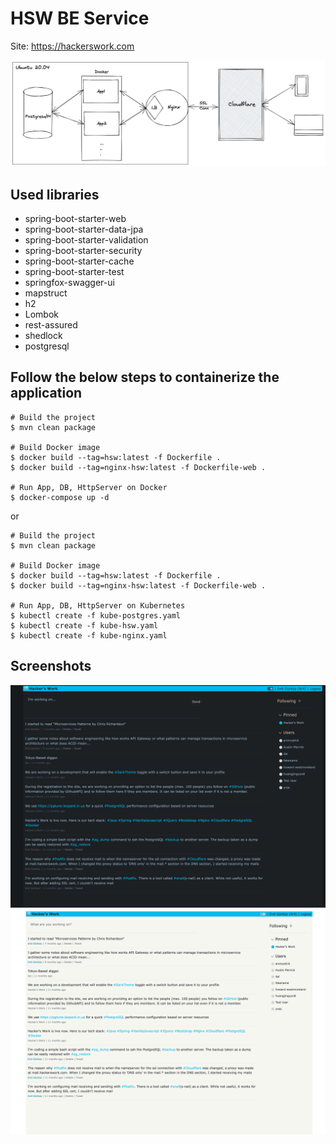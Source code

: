 # HSW BE Service

Site: https://hackerswork.com

<img src="architecture.png">

## Used libraries
* spring-boot-starter-web
* spring-boot-starter-data-jpa
* spring-boot-starter-validation
* spring-boot-starter-security
* spring-boot-starter-cache
* spring-boot-starter-test
* springfox-swagger-ui
* mapstruct
* h2
* Lombok
* rest-assured
* shedlock
* postgresql

## Follow the below steps to containerize the application

```shell
# Build the project
$ mvn clean package

# Build Docker image
$ docker build --tag=hsw:latest -f Dockerfile .
$ docker build --tag=nginx-hsw:latest -f Dockerfile-web .

# Run App, DB, HttpServer on Docker
$ docker-compose up -d
```

or


```shell
# Build the project
$ mvn clean package

# Build Docker image
$ docker build --tag=hsw:latest -f Dockerfile .
$ docker build --tag=nginx-hsw:latest -f Dockerfile-web .

# Run App, DB, HttpServer on Kubernetes
$ kubectl create -f kube-postgres.yaml
$ kubectl create -f kube-hsw.yaml
$ kubectl create -f kube-nginx.yaml
```

## Screenshots
<img src="dark-web.png" width="600">
<img src="light-web.png" width="600">
